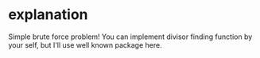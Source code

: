 # explanation

Simple brute force problem! You can implement divisor finding function by your self, but I'll use well known package here.
